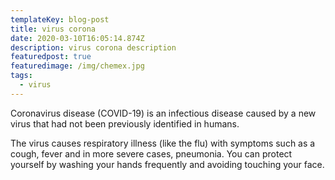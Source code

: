 ```yaml
---
templateKey: blog-post
title: virus corona
date: 2020-03-10T16:05:14.874Z
description: virus corona description
featuredpost: true
featuredimage: /img/chemex.jpg
tags:
  - virus
---
```

Coronavirus disease (COVID-19) is an infectious disease caused by a new virus that had not been previously identified in humans.

The virus causes respiratory illness (like the flu) with symptoms such as a cough, fever and in more severe cases, pneumonia. You can protect yourself by washing your hands frequently and avoiding touching your face.